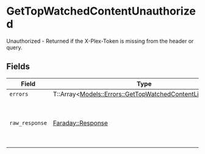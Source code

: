 # GetTopWatchedContentUnauthorized

Unauthorized - Returned if the X-Plex-Token is missing from the header or query.


## Fields

| Field                                                                                                                   | Type                                                                                                                    | Required                                                                                                                | Description                                                                                                             |
| ----------------------------------------------------------------------------------------------------------------------- | ----------------------------------------------------------------------------------------------------------------------- | ----------------------------------------------------------------------------------------------------------------------- | ----------------------------------------------------------------------------------------------------------------------- |
| `errors`                                                                                                                | T::Array<[Models::Errors::GetTopWatchedContentLibraryErrors](../../models/errors/gettopwatchedcontentlibraryerrors.md)> | :heavy_minus_sign:                                                                                                      | N/A                                                                                                                     |
| `raw_response`                                                                                                          | [Faraday::Response](https://www.rubydoc.info/gems/faraday/Faraday/Response)                                             | :heavy_minus_sign:                                                                                                      | Raw HTTP response; suitable for custom response parsing                                                                 |